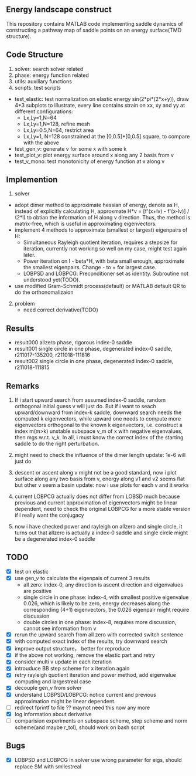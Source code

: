 ## Energy landscape construct

This repository contains MATLAB code implementing saddle dynamics of constructing a pathway map of saddle points on an energy surface(TMD structure).

## Code Structure

1. solver: search solver related
2. phase: energy function related
3. utils: auxiliary functions
4. scripts: test scripts
  - test_elastic: test normalization on elastic energy sin(2\*pi*(2\*x+y)), draw 4*3 subplots to illustrate, every line contains strain on xx, xy and yy at different configurations:
    - Lx,Ly=1,N=64
    - Lx,Ly=1,N=128, refine mesh
    - Lx,Ly=0.5,N=64, restrict area
    - Lx,Ly=1, N=128 constrained at the [0,0.5]\*[0,0.5] square, to compare with the above
  - test_gen_v: generate v for some x with some k
  - test_plot_v: plot energy surface around x along any 2 basis from v
  - test_v_mono: test monotonicity of energy function at x along v

## Implemention

1. solver
  - adopt dimer method to approximate hessian of energy, denote as H, instead of explicitly calculating H, approxmate H\*v = [f'(x+lv) - f'(x-lv)] / (2\*l) to obtian the information of H along v direction. Thus, the method is matrix-free, which is useful in approximating eigenvectors.
  - implement 4 methods to approximate (smallest or largest) eigenpairs of H:
    - Simultaneous Rayleigh quotient iteration, requires a stepsize for iteration, currently not working so well on my case, might test again later.
    - Power iteration on I - beta\*H, with beta small enough, approximate the smallest eigenpairs. Change - to + for largest case.
    - LOBPSD and LOBPCG. Preconditioner set as identity. Subroutine not understood yet(TODO).
  - use modified Gram-Schmidt process(default) or MATLAB default QR to do the orthonomalizaion

2. problem
	- need correct derivative(TODO)

## Results

- result000 allzero phase, rigorous index-0 saddle
- result001 single circle in one phase, degenerated index-0 saddle, r211017-135200, r211018-111816
- result002 single circle in one phase, degenerated index-0 saddle, r211018-111815

## Remarks

1. If i start upward search from assumed index-0 saddle, random orthogonal initial guess v will just do. But if i want to seach upward/downward from index-k saddle, downward search needs the computed k eigenvectors, while upward one needs to compute more eigenvectors orthogonal to the known k eigenvectors, i.e. construct a index m(m>k) unstable subspace v_m of x with negative eigenvalues, then mgs w.r.t. v_k. In all, i must know the correct index of the starting saddle to do the right perturbation.

2. might need to check the influence of the dimer length
  update: 1e-6 will just do

3. descent or ascent along v might not be a good standard, now i plot surface along any two basis from v, energy along v1 and v2 seems flat but other v seem a basin
  update: now i use plots for each v and it works

4. current LOBPCG actually does not differ from LOBSD much because previous and current approximation of eigenvectors might be linear dependent, need to check the original LOBPCG for a more stable version if i really want the conjugacy

5. now i have checked power and rayleigh on allzero and single circle, it turns out that allzero is actually a index-0 saddle and single circle might be a degenerated index-0 saddle
## TODO

- [x] test on elastic
- [x] use gen_v to calculate the eigenpais of current 3 results
  - all zero: index-0, any direction is ascent direction and eigenvalues are positive
  - single circle in one phase: index-4, with smallest positive eigenvalue 0.026, which is likely to be zero, energy decreases along the corresponding (4+1) eigenvectors, the 0.026 eigenpair might require discussion
  - double circles in one phase: index-8, requires more discussion, cannot see information from v
- [x] rerun the upward search from all zero with corrected switch sentence
- [x] with computed exact index of the results, try downward search
- [x] improve output structure， better for reproduce
- [x] if the above not working, remove the elastic part and retry
- [x] consider multi v update in each iteration
- [x] introuduce BB step scheme for x iteration again 
- [x] retry rayleigh quotient iteration and power method, add eigenvalue computing and largestreal case
- [x] decouple gen_v from solver
- [x] understand LOBPSD/LOBPCG: notice current and previous approximation might be linear dependent.
- [ ] redirect fprintf to file ?? maynot need this now any more
- [x] log information about derivative
- [ ] comparision experiments on subspace scheme, step scheme and norm scheme(and maybe r_tol), should work on bash script

## Bugs
- [x] LOBPSD and LOBPCG in solver use wrong parameter for eigs, should replace SM with smllestreal
